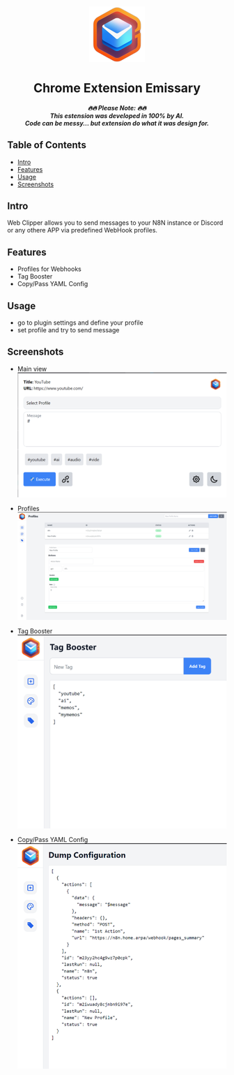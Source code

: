 <div align="center">
<img src="public/icon_128x128.png" alt="logo"/>
<h1> Chrome Extension Emissary</h1>

<h5>
🔥🔥 Please Note: 🔥🔥<br>
This estension was developed in 100% by AI. <br>Code can be messy... but extension do what it was design for.
</h5>

</div>

## Table of Contents

- [Intro](#intro)
- [Features](#features)
- [Usage](#usage)
- [Screenshots](#screenshots)

## Intro <a name="intro"></a>
Web Clipper allows you to send messages to your N8N instance or Discord or any othere APP via predefined WebHook profiles.

## Features <a name="features"></a>
- Profiles for Webhooks
- Tag Booster
- Copy/Pass YAML Config

## Usage <a name="usage"></a>
- go to plugin settings and define your profile
- set profile and try to send message

## Screenshots <a name="sreenshots"></a>
- Main view
![Web Cliper View](img/1.png)

- Profiles
![Profiles](img/3.png)

- Tag Booster
![Tag Booster](img/4.png)

- Copy/Pass YAML Config
![Copy/Pass YAML Config](img/5.png)
